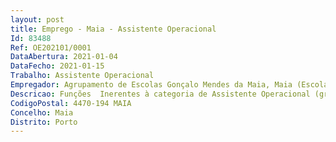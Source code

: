 ```yaml
--- 
layout: post
title: Emprego - Maia - Assistente Operacional
Id: 83488
Ref: OE202101/0001
DataAbertura: 2021-01-04
DataFecho: 2021-01-15
Trabalho: Assistente Operacional
Empregador: Agrupamento de Escolas Gonçalo Mendes da Maia, Maia (Escola Básica Gonçalo Mendes da Maia, Vermoim, Maia - Sede)
Descricao: Funções  Inerentes à categoria de Assistente Operacional (grau 1)
CodigoPostal: 4470-194 MAIA
Concelho: Maia
Distrito: Porto
--- 
```


